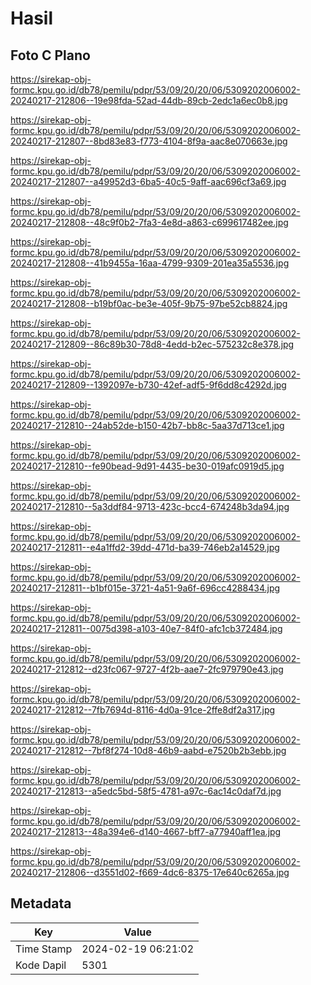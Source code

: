 # Hasil

## Foto C Plano

https://sirekap-obj-formc.kpu.go.id/db78/pemilu/pdpr/53/09/20/20/06/5309202006002-20240217-212806--19e98fda-52ad-44db-89cb-2edc1a6ec0b8.jpg

https://sirekap-obj-formc.kpu.go.id/db78/pemilu/pdpr/53/09/20/20/06/5309202006002-20240217-212807--8bd83e83-f773-4104-8f9a-aac8e070663e.jpg

https://sirekap-obj-formc.kpu.go.id/db78/pemilu/pdpr/53/09/20/20/06/5309202006002-20240217-212807--a49952d3-6ba5-40c5-9aff-aac696cf3a69.jpg

https://sirekap-obj-formc.kpu.go.id/db78/pemilu/pdpr/53/09/20/20/06/5309202006002-20240217-212808--48c9f0b2-7fa3-4e8d-a863-c699617482ee.jpg

https://sirekap-obj-formc.kpu.go.id/db78/pemilu/pdpr/53/09/20/20/06/5309202006002-20240217-212808--41b9455a-16aa-4799-9309-201ea35a5536.jpg

https://sirekap-obj-formc.kpu.go.id/db78/pemilu/pdpr/53/09/20/20/06/5309202006002-20240217-212808--b19bf0ac-be3e-405f-9b75-97be52cb8824.jpg

https://sirekap-obj-formc.kpu.go.id/db78/pemilu/pdpr/53/09/20/20/06/5309202006002-20240217-212809--86c89b30-78d8-4edd-b2ec-575232c8e378.jpg

https://sirekap-obj-formc.kpu.go.id/db78/pemilu/pdpr/53/09/20/20/06/5309202006002-20240217-212809--1392097e-b730-42ef-adf5-9f6dd8c4292d.jpg

https://sirekap-obj-formc.kpu.go.id/db78/pemilu/pdpr/53/09/20/20/06/5309202006002-20240217-212810--24ab52de-b150-42b7-bb8c-5aa37d713ce1.jpg

https://sirekap-obj-formc.kpu.go.id/db78/pemilu/pdpr/53/09/20/20/06/5309202006002-20240217-212810--fe90bead-9d91-4435-be30-019afc0919d5.jpg

https://sirekap-obj-formc.kpu.go.id/db78/pemilu/pdpr/53/09/20/20/06/5309202006002-20240217-212810--5a3ddf84-9713-423c-bcc4-674248b3da94.jpg

https://sirekap-obj-formc.kpu.go.id/db78/pemilu/pdpr/53/09/20/20/06/5309202006002-20240217-212811--e4a1ffd2-39dd-471d-ba39-746eb2a14529.jpg

https://sirekap-obj-formc.kpu.go.id/db78/pemilu/pdpr/53/09/20/20/06/5309202006002-20240217-212811--b1bf015e-3721-4a51-9a6f-696cc4288434.jpg

https://sirekap-obj-formc.kpu.go.id/db78/pemilu/pdpr/53/09/20/20/06/5309202006002-20240217-212811--0075d398-a103-40e7-84f0-afc1cb372484.jpg

https://sirekap-obj-formc.kpu.go.id/db78/pemilu/pdpr/53/09/20/20/06/5309202006002-20240217-212812--d23fc067-9727-4f2b-aae7-2fc979790e43.jpg

https://sirekap-obj-formc.kpu.go.id/db78/pemilu/pdpr/53/09/20/20/06/5309202006002-20240217-212812--7fb7694d-8116-4d0a-91ce-2ffe8df2a317.jpg

https://sirekap-obj-formc.kpu.go.id/db78/pemilu/pdpr/53/09/20/20/06/5309202006002-20240217-212812--7bf8f274-10d8-46b9-aabd-e7520b2b3ebb.jpg

https://sirekap-obj-formc.kpu.go.id/db78/pemilu/pdpr/53/09/20/20/06/5309202006002-20240217-212813--a5edc5bd-58f5-4781-a97c-6ac14c0daf7d.jpg

https://sirekap-obj-formc.kpu.go.id/db78/pemilu/pdpr/53/09/20/20/06/5309202006002-20240217-212813--48a394e6-d140-4667-bff7-a77940aff1ea.jpg

https://sirekap-obj-formc.kpu.go.id/db78/pemilu/pdpr/53/09/20/20/06/5309202006002-20240217-212806--d3551d02-f669-4dc6-8375-17e640c6265a.jpg


## Metadata

| Key        | Value               |
| ---------- | ------------------- |
| Time Stamp | 2024-02-19 06:21:02 |
| Kode Dapil | 5301                |



